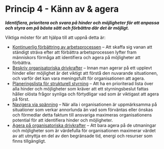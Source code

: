 # Princip 4 - Känn av & agera


**_Identifiera, prioritera och svara på hinder och möjligheter för att anpassa och styra om på bästa sätt och förbättra där det är möjligt._**

Viktiga möster för att hjälpa till att uppnå detta är:

-   [Kontinuerlig förbättring av arbetsprocessen](section:continuous-improvement-of-work-process) – Att skaffa sig vanan att ständigt sträva efter att förbättra arbetsprocessen lyfter fram människors förmåga att identifiera och agera på möjligheter att förbättra.
-   [Beskriv organisatoriska drivkrafter](section:describe-organizational-drivers) – Innan man agerar på ett upplevt hinder eller möjlighet är det viktigt att förstå den nuvarande situationen, och varför det kan vara meningsfullt för organisationen att agera.
-   [Planeringslista för strukturell styrning](section:governance-backlog) – Att ha en prioriterad lista över alla hinder och möjligheter som kräver att ett styrningsbeslut fattas håller olösta frågor synliga och förtydligar vad som är viktigast att agera på först.
-   [Navigera via spänning](section:navigate-via-tension) – När alla i organisationen är uppmärksamma på situationer som verkar annorlunda än vad som förväntas eller önskas och förmedlar detta faktum till ansvariga maximeras organisationens potential för att identifiera hinder och möjligheter.
-   [Agera på organisatoriska drivkrafter](section:respond-to-organizational-drivers) – Att bara agera på de utmaningar och möjligheter som är värdefulla för organisationen maximerar värdet av att utnyttja en del av den begränsade tid, energi och resurser som finns tillgängligt.
